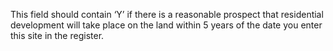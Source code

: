 This field should contain ‘Y’ if there is a reasonable prospect  that residential development will take place on the land 
within 5 years of the date you enter this site in the register. 
